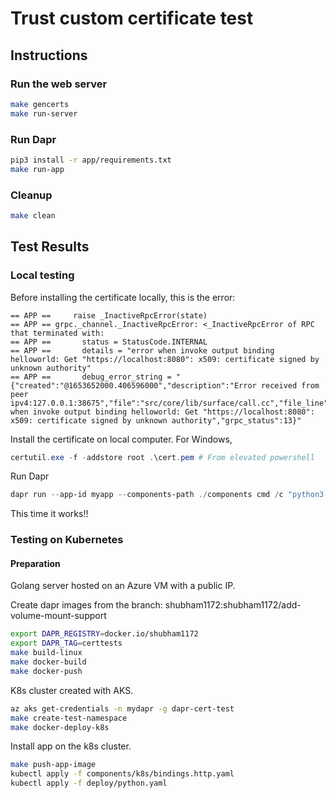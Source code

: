 # Trust custom certificate test

## Instructions

### Run the web server

```sh
make gencerts
make run-server
```

### Run Dapr

```sh
pip3 install -r app/requirements.txt
make run-app
```

### Cleanup

```sh
make clean
```

## Test Results

### Local testing

Before installing the certificate locally, this is the error:
```log
== APP ==     raise _InactiveRpcError(state)
== APP == grpc._channel._InactiveRpcError: <_InactiveRpcError of RPC that terminated with:
== APP ==       status = StatusCode.INTERNAL
== APP ==       details = "error when invoke output binding helloworld: Get "https://localhost:8080": x509: certificate signed by unknown authority"
== APP ==       debug_error_string = "{"created":"@1653652000.406596000","description":"Error received from peer ipv4:127.0.0.1:38675","file":"src/core/lib/surface/call.cc","file_line":952,"grpc_message":"error when invoke output binding helloworld: Get "https://localhost:8080": x509: certificate signed by unknown authority","grpc_status":13}"
```

Install the certificate on local computer. For Windows,
```ps1
certutil.exe -f -addstore root .\cert.pem # From elevated powershell
```

Run Dapr
```ps1
dapr run --app-id myapp --components-path ./components cmd /c "python3 app/main.py" 
```

This time it works!!

### Testing on Kubernetes

#### Preparation
Golang server hosted on an Azure VM with a public IP.

Create dapr images from the branch: shubham1172:shubham1172/add-volume-mount-support
```sh
export DAPR_REGISTRY=docker.io/shubham1172
export DAPR_TAG=certtests
make build-linux
make docker-build
make docker-push
```

K8s cluster created with AKS.
```sh
az aks get-credentials -n mydapr -g dapr-cert-test
make create-test-namespace
make docker-deploy-k8s
```

Install app on the k8s cluster.
```sh
make push-app-image
kubectl apply -f components/k8s/bindings.http.yaml
kubectl apply -f deploy/python.yaml
```